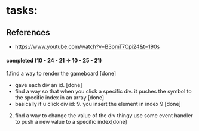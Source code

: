 # tasks:
## References
- https://www.youtube.com/watch?v=B3pmT7Cpi24&t=190s


#### completed (10 - 24 - 21 => 10 - 25 - 21)
1.find a way to render the gameboard [done]
- gave each div an id. [done]
- find a way so that when you click a specific div. 
it pushes the symbol to the specific index in an array [done]
- basically if u click div id: 9. you insert the element in index 9 [done]


2. find a way to change the value of the div thingy use 
some event handler to push a new value to a specific index[done]
